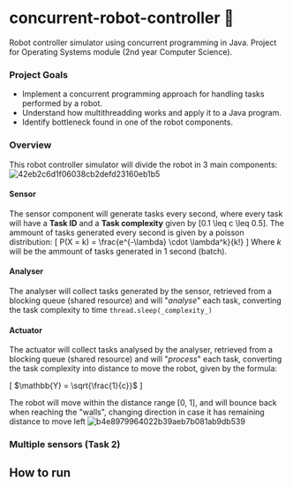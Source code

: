 # concurrent-robot-controller 🤖

Robot controller simulator using concurrent programming in Java. Project for Operating Systems module (2nd year Computer Science).

### Project Goals
- Implement a concurrent programming approach for handling tasks performed by a robot.
- Understand how multithreadding works and apply it to a Java program.
- Identify bottleneck found in one of the robot components.
  
### Overview

This robot controller simulator will divide the robot in 3 main components:
![42eb2c6d1f06038cb2defd23160eb1b5](https://github.com/ginesmoratalla/concurrent-robot-controller/assets/126341997/1d6a51cc-72a5-40ec-a76c-fb146f888515)

#### Sensor
The sensor component will generate tasks every second, where every task will have a **Task ID** and a **Task complexity** given by \[0.1 \leq c \leq 0.5\].
The ammount of tasks generated every second is given by a poisson distribution:
\[ P(X = k) = \frac{e^{-\lambda} \cdot \lambda^k}{k!} \]
Where _k_ will be the ammount of tasks generated in 1 second (batch).

#### Analyser
The analyser will collect tasks generated by the sensor, retrieved from a blocking queue (shared resource) and will "_analyse_" each task,
converting the task complexity to time
`thread.sleep(_complexity_)`

#### Actuator
The actuator will collect tasks analysed by the analyser, retrieved from a blocking queue (shared resource) and will "_process_" each task,
converting the task complexity into distance to move the robot, given by the formula:

\[ $\mathbb{Y} = \sqrt{\frac{1}{c}}$ \]

The robot will move within the distance range [0, 1], and will bounce back when reaching the "walls", changing direction in case it has remaining distance to move left
![b4e8979964022b39aeb7b081ab9db539](https://github.com/ginesmoratalla/concurrent-robot-controller/assets/126341997/72c44547-77b4-4881-a5a7-1dd52f535ed4)


### Multiple sensors (Task 2)

## How to run
